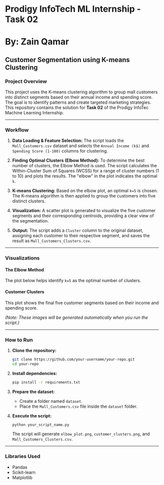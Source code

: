 # Prodigy InfoTech ML Internship - Task 02
# By: Zain Qamar

## Customer Segmentation using K-means Clustering

### Project Overview

This project uses the K-means clustering algorithm to group mall customers into distinct segments based on their annual income and spending score. The goal is to identify patterns and create targeted marketing strategies. This repository contains the solution for **Task 02** of the Prodigy InfoTec Machine Learning Internship.

---

### Workflow

1.  **Data Loading & Feature Selection:** The script loads the `Mall_Customers.csv` dataset and selects the `Annual Income (k$)` and `Spending Score (1-100)` columns for clustering.

2.  **Finding Optimal Clusters (Elbow Method):** To determine the best number of clusters, the Elbow Method is used. The script calculates the Within-Cluster Sum of Squares (WCSS) for a range of cluster numbers (1 to 10) and plots the results. The "elbow" in the plot indicates the optimal `k`.

3.  **K-means Clustering:** Based on the elbow plot, an optimal `k=5` is chosen. The K-means algorithm is then applied to group the customers into five distinct clusters.

4.  **Visualization:** A scatter plot is generated to visualize the five customer segments and their corresponding centroids, providing a clear view of the segmentation.

5.  **Output:** The script adds a `Cluster` column to the original dataset, assigning each customer to their respective segment, and saves the result as `Mall_Customers_Clusters.csv`.

---

### Visualizations

#### The Elbow Method
The plot below helps identify `k=5` as the optimal number of clusters.



#### Customer Clusters
This plot shows the final five customer segments based on their income and spending score.



*(Note: These images will be generated automatically when you run the script.)*

---

### How to Run

1.  **Clone the repository:**
    ```bash
    git clone https://github.com/your-username/your-repo.git
    cd your-repo
    ```

2.  **Install dependencies:**
    ```bash
    pip install -r requirements.txt
    ```

3.  **Prepare the dataset:**
    *   Create a folder named `dataset`.
    *   Place the `Mall_Customers.csv` file inside the `dataset` folder.

4.  **Execute the script:**
    ```bash
    python your_script_name.py
    ```
    The script will generate `elbow_plot.png`, `customer_clusters.png`, and `Mall_Customers_Clusters.csv`.

---

### Libraries Used
- Pandas
- Scikit-learn
- Matplotlib